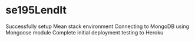 # se195LendIt
Successfully setup Mean stack environment
Connecting to MongoDB using Mongoose module 
Complete initial deployment testing to Heroku
